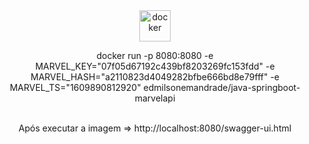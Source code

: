<div align='center'>
<img src="./asset/docker.png"  height="50" alt="docker"/> 
  <br/>
  <p>docker run -p 8080:8080 -e MARVEL_KEY="07f05d67192c439bf8203269fc153fdd" -e MARVEL_HASH="a2110823d4049282bfbe666bd8e79fff" -e MARVEL_TS="1609890812920" edmilsonemandrade/java-springboot-marvelapi</p>
  <br/>
  Após executar a imagem => http://localhost:8080/swagger-ui.html
</div>
